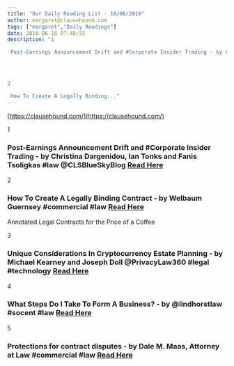```yaml
---
title: "Our Daily Reading List - 18/06/2018"
author: margaret@clausehound.com
tags: ["margaret","Daily Readings"]
date: 2018-06-18 07:48:55
description: "1

 Post-Earnings Announcement Drift and #Corporate Insider Trading - by Christina Dargenidou, Ian Tonks and Fanis Tsoligkas #law @CLSBlueSkyBlog Read Here

 


2

 How To Create A Legally Binding..."
---
```


[https://clausehound.com/](https://clausehound.com/)

1

###  Post-Earnings Announcement Drift and #Corporate Insider Trading - by Christina Dargenidou, Ian Tonks and Fanis Tsoligkas #law @CLSBlueSkyBlog [Read Here](http://clsbluesky.law.columbia.edu/2018/06/05/post-earnings-announcement-drift-and-corporate-insider-trading/)

 

2

###  How To Create A Legally Binding Contract - by Welbaum Guernsey #commercial #law [Read Here](http://www.welbaum.com/blog/2018/06/how-to-create-a-legally-binding-contract.shtml)

Annotated Legal Contracts
for the Price of a Coffee

3

###  Unique Considerations In Cryptocurrency Estate Planning - by Michael Kearney and Joseph Doll @PrivacyLaw360 #legal #technology [Read Here](https://www.law360.com/cybersecurity-privacy/articles/1049154/unique-considerations-in-cryptocurrency-estate-planning)

 

4

###  What Steps Do I Take To Form A Business? - by @lindhorstlaw #socent #law [Read Here](http://www.lindhorstlaw.com/blog/2018/06/what-steps-do-i-take-to-form-a-business.shtml)

 

5

###  Protections for contract disputes - by Dale M. Maas, Attorney at Law #commercial #law [Read Here](https://www.dalemaasatty.com/blog/2018/05/protections-for-contract-disputes.shtml)

 